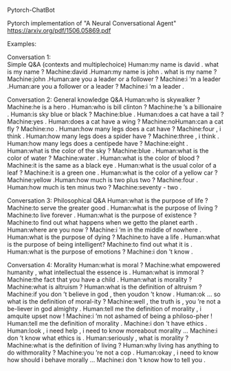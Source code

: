 Pytorch-ChatBot

Pytorch implementation of "A Neural Conversational Agent" https://arxiv.org/pdf/1506.05869.pdf

Examples:


Conversation  1:    
Simple  Q&A  (contexts  and  multiplechoice)
Human:my name is david . what is my name ?
Machine:david .Human:my name is john . what is my name ?
Machine:john .Human:are you a leader or a follower ?
Machine:i ’m a leader .Human:are you a follower or a leader ?
Machine:i ’m a leader .

Conversation 2: 
General knowledge Q&A
Human:who is skywalker ?
Machine:he is a hero .
Human:who is bill clinton ?
Machine:he ’s a billionaire .
Human:is sky blue or black ?
Machine:blue .
Human:does a cat have a tail ?
Machine:yes .
Human:does a cat have a wing ?
Machine:noHuman:can a cat fly ?
Machine:no .
Human:how many legs does a cat have ?
Machine:four , i think .
Human:how many legs does a spider have ?
Machine:three , i think .
Human:how many legs does a centipede have ?
Machine:eight .
Human:what is the color of the sky ?
Machine:blue .
Human:what is the color of water ?
Machine:water .
Human:what is the color of blood ?
Machine:it is the same as a black eye .
Human:what is the usual color of a leaf ?
Machine:it is a green one .
Human:what is the color of a yellow car ?
Machine:yellow .Human:how much is two plus two ?
Machine:four .
Human:how much is ten minus two ?
Machine:seventy - two .

Conversation 3: Philosophical Q&A
Human:what is the purpose of life ?
Machine:to serve the greater good .
Human:what is the purpose of living ?
Machine:to live forever .
Human:what is the purpose of existence ?
Machine:to find out what happens when we getto the planet earth .
Human:where are you now ?
Machine:i ’m in the middle of nowhere .
Human:what is the purpose of dying ?
Machine:to have a life .
Human:what is the purpose of being intelligent?
Machine:to find out what it is .
Human:what is the purpose of emotions ?
Machine:i don ’t know .

Conversation 4: Morality
Human:what is moral ?
Machine:what empowered humanity , what intellectual the essence is .
Human:what is immoral ?
Machine:the fact that you have a child .
Human:what is morality ?
Machine:what is altruism ?
Human:what is the definition of altruism ?
Machine:if you don ’t believe in god , then youdon ’t know .
Human:ok ... so what is the definition of moral-ity ?
Machine:well , the truth is , you ’re not a be-liever in god almighty .
Human:tell me the definition of morality , i amquite upset now !
Machine:i ’m not ashamed of being a philoso-pher !
Human:tell me the definition of morality .
Machine:i don ’t have ethics .
Human:look , i need help , i need to know moreabout morality ...
Machine:i don ’t know what ethics is .
Human:seriously , what is morality ?
Machine:what is the definition of living ?
Human:why  living  has  anything  to  do  withmorality ?
Machine:you ’re not a cop .
Human:okay , i need to know how should i behave morally ...
Machine:i don ’t know how to tell you .